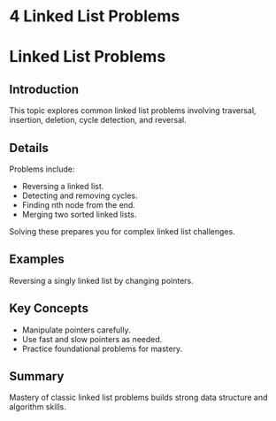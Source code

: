 # 4 Linked List Problems

# Linked List Problems

## Introduction
This topic explores common linked list problems involving traversal, insertion, deletion, cycle detection, and reversal.

## Details
Problems include:

- Reversing a linked list.  
- Detecting and removing cycles.  
- Finding nth node from the end.  
- Merging two sorted linked lists.

Solving these prepares you for complex linked list challenges.

## Examples
Reversing a singly linked list by changing pointers.

## Key Concepts
- Manipulate pointers carefully.  
- Use fast and slow pointers as needed.  
- Practice foundational problems for mastery.

## Summary
Mastery of classic linked list problems builds strong data structure and algorithm skills.
